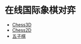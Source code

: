 # 在线国际象棋对弈

* [Chess3D](https://kwanwaipang.github.io/western-chess/index3D.html)
* [Chess2D](https://kwanwaipang.github.io/western-chess/)
* [五子棋](https://kwanwaipang.github.io/western-chess/wuziqi.html)